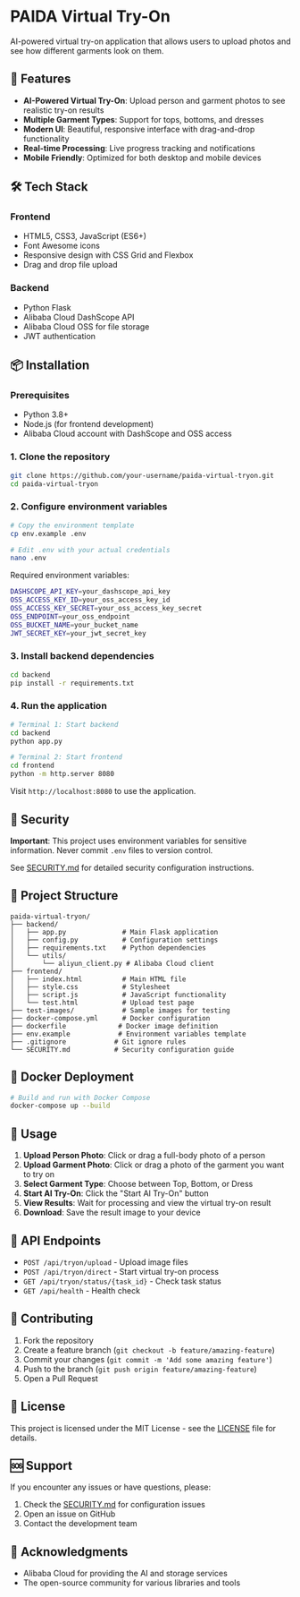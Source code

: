 # PAIDA Virtual Try-On

AI-powered virtual try-on application that allows users to upload photos and see how different garments look on them.

## 🚀 Features

- **AI-Powered Virtual Try-On**: Upload person and garment photos to see realistic try-on results
- **Multiple Garment Types**: Support for tops, bottoms, and dresses
- **Modern UI**: Beautiful, responsive interface with drag-and-drop functionality
- **Real-time Processing**: Live progress tracking and notifications
- **Mobile Friendly**: Optimized for both desktop and mobile devices

## 🛠️ Tech Stack

### Frontend
- HTML5, CSS3, JavaScript (ES6+)
- Font Awesome icons
- Responsive design with CSS Grid and Flexbox
- Drag and drop file upload

### Backend
- Python Flask
- Alibaba Cloud DashScope API
- Alibaba Cloud OSS for file storage
- JWT authentication

## 📦 Installation

### Prerequisites
- Python 3.8+
- Node.js (for frontend development)
- Alibaba Cloud account with DashScope and OSS access

### 1. Clone the repository
```bash
git clone https://github.com/your-username/paida-virtual-tryon.git
cd paida-virtual-tryon
```

### 2. Configure environment variables
```bash
# Copy the environment template
cp env.example .env

# Edit .env with your actual credentials
nano .env
```

Required environment variables:
```bash
DASHSCOPE_API_KEY=your_dashscope_api_key
OSS_ACCESS_KEY_ID=your_oss_access_key_id
OSS_ACCESS_KEY_SECRET=your_oss_access_key_secret
OSS_ENDPOINT=your_oss_endpoint
OSS_BUCKET_NAME=your_bucket_name
JWT_SECRET_KEY=your_jwt_secret_key
```

### 3. Install backend dependencies
```bash
cd backend
pip install -r requirements.txt
```

### 4. Run the application
```bash
# Terminal 1: Start backend
cd backend
python app.py

# Terminal 2: Start frontend
cd frontend
python -m http.server 8080
```

Visit `http://localhost:8080` to use the application.

## 🔐 Security

**Important**: This project uses environment variables for sensitive information. Never commit `.env` files to version control.

See [SECURITY.md](SECURITY.md) for detailed security configuration instructions.

## 📁 Project Structure

```
paida-virtual-tryon/
├── backend/
│   ├── app.py              # Main Flask application
│   ├── config.py           # Configuration settings
│   ├── requirements.txt    # Python dependencies
│   └── utils/
│       └── aliyun_client.py # Alibaba Cloud client
├── frontend/
│   ├── index.html          # Main HTML file
│   ├── style.css           # Stylesheet
│   ├── script.js           # JavaScript functionality
│   └── test.html           # Upload test page
├── test-images/            # Sample images for testing
├── docker-compose.yml      # Docker configuration
├── dockerfile             # Docker image definition
├── env.example            # Environment variables template
├── .gitignore            # Git ignore rules
└── SECURITY.md           # Security configuration guide
```

## 🐳 Docker Deployment

```bash
# Build and run with Docker Compose
docker-compose up --build
```

## 📱 Usage

1. **Upload Person Photo**: Click or drag a full-body photo of a person
2. **Upload Garment Photo**: Click or drag a photo of the garment you want to try on
3. **Select Garment Type**: Choose between Top, Bottom, or Dress
4. **Start AI Try-On**: Click the "Start AI Try-On" button
5. **View Results**: Wait for processing and view the virtual try-on result
6. **Download**: Save the result image to your device

## 🔧 API Endpoints

- `POST /api/tryon/upload` - Upload image files
- `POST /api/tryon/direct` - Start virtual try-on process
- `GET /api/tryon/status/{task_id}` - Check task status
- `GET /api/health` - Health check

## 🤝 Contributing

1. Fork the repository
2. Create a feature branch (`git checkout -b feature/amazing-feature`)
3. Commit your changes (`git commit -m 'Add some amazing feature'`)
4. Push to the branch (`git push origin feature/amazing-feature`)
5. Open a Pull Request

## 📄 License

This project is licensed under the MIT License - see the [LICENSE](LICENSE) file for details.

## 🆘 Support

If you encounter any issues or have questions, please:

1. Check the [SECURITY.md](SECURITY.md) for configuration issues
2. Open an issue on GitHub
3. Contact the development team

## 🙏 Acknowledgments

- Alibaba Cloud for providing the AI and storage services
- The open-source community for various libraries and tools
